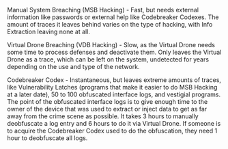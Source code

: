 Manual System Breaching (MSB Hacking) - Fast, but needs external information like passwords or external help like Codebreaker Codexes. The amount of traces it leaves behind varies on the type of hacking, with Info Extraction leaving none at all.

Virtual Drone Breaching (VDB Hacking) - Slow, as the Virtual Drone needs some time to process defenses and deactivate them. Only leaves the Virtual Drone as a trace, which can be left on the system, undetected for years depending on the use and type of the network.

Codebreaker Codex - Instantaneous, but leaves extreme amounts of traces, like Vulnerability Latches (programs that make it easier to do MSB Hacking at a later date), 50 to 100 obfuscated interface logs, and vestigial programs. The point of the obfuscated interface logs is to give enough time to the owner of the device that was used to extract or inject data to get as far away from the crime scene as possible.
It takes 3 hours to manually deobfuscate a log entry and 6 hours to do it via Virtual Drone. If someone is to acquire the Codebreaker Codex used to do the obfuscation, they need 1 hour to deobfuscate all logs.